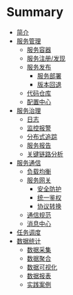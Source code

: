 # Summary

- [简介](README.md)
- [服务管理]()
  - [服务容器]()
  - [服务注册/发现]()
  - [服务发布]()
    - [服务部署]()
    - [版本回退]()
  - [代码仓库]()
  - [配置中心]()
- [服务治理]()
  - [日志]()
  - [监控报警]()
  - [分布式追踪]()
  - [服务报告]()
  - [关键链路分析]()
- [服务通信]()
  - [负载均衡]()
  - [服务网关]()
    - [安全防护]()
    - [统一鉴权]()
    - [协议转换]()
  - [通信规范]()
  - [消息中心]()
- [任务调度]()
- [数据统计](数据统计.md)
  - [数据采集](stat/数据采集.md)
  - [数据聚合]()
  - [数据可视化](stat/数据可视化.md)
  - [数据报表](stat/数据报表.md)
  - [实践案例]()


